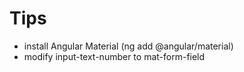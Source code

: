 # Tips

- install Angular Material (ng add @angular/material)
- modify input-text-number to mat-form-field
